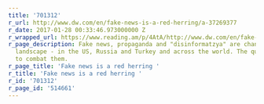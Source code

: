 ```yaml
---
title: '701312'
r_url: http://www.dw.com/en/fake-news-is-a-red-herring/a-37269377
r_date: 2017-01-28 00:33:46.973000000 Z
r_wrapped_url: https://www.reading.am/p/4AtA/http://www.dw.com/en/fake-news-is-a-red-herring/a-37269377
r_page_description: Fake news, propaganda and "disinformatzya" are changing the media
  landscape - in the US, Russia and Turkey and across the world. The question is how
  to combat them.
r_page_title: 'Fake news is a red herring '
r_title: 'Fake news is a red herring '
r_id: '701312'
r_page_id: '514661'
---
```


